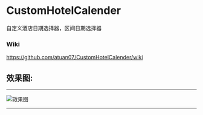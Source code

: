 # CustomHotelCalender
自定义酒店日期选择器，区间日期选择器

### Wiki

https://github.com/atuan07/CustomHotelCalender/wiki

## 效果图:
***

![效果图](https://github.com/atuan07/CustomHotelCalender/blob/master/3.jpg)
***
